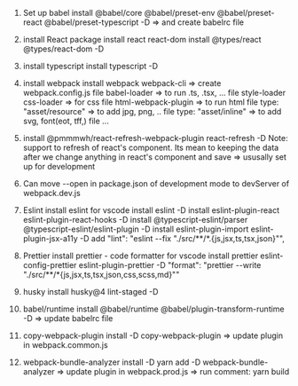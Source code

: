 1. Set up babel
  install @babel/core @babel/preset-env @babel/preset-react @babel/preset-typescript -D
  => and create babelrc file

2. install React package
  install react react-dom
  install @types/react @types/react-dom -D

3. install typescript
  install typescript -D

3. install webpack
  install webpack webpack-cli
  => create webpack.config.js file
  babel-loader => to run .ts, .tsx, ... file
  style-loader css-loader => for css file
  html-webpack-plugin => to run html file
  type: "asset/resource" => to add jpg, png, .. file
  type: "asset/inline" => to add svg, font(eot, tff,) file  ...

4. install @pmmmwh/react-refresh-webpack-plugin react-refresh -D
  Note: support to refresh of react's component. Its mean to keeping the data after we change anything in react's component and save
  => ususally set up for development 

5. Can move --open in package.json of development mode to devServer of webpack.dev.js

6. Eslint
  install eslint for vscode
  install eslint -D
  install eslint-plugin-react eslint-plugin-react-hooks -D
  install @typescript-eslint/parser @typescript-eslint/eslint-plugin -D
  install eslint-plugin-import eslint-plugin-jsx-a11y -D
  add "lint": "eslint --fix \"./src/**/*.{js,jsx,ts,tsx,json}\"",

7. Prettier
  install prettier - code formatter for vscode
  install prettier eslint-config-prettier eslint-plugin-prettier -D
  "format": "prettier --write \"./src/**/*{js,jsx,ts,tsx,json,css,scss,md}\""

8. husky
  install husky@4 lint-staged -D

9. babel/runtime
  install @babel/runtime @babel/plugin-transform-runtime -D
  => update babelrc file

10. copy-webpack-plugin
  install -D copy-webpack-plugin
  => update plugin in webpack.common.js

11. webpack-bundle-analyzer
  install -D yarn add -D webpack-bundle-analyzer
  => update plugin in webpack.prod.js
  => run comment: yarn build
 
